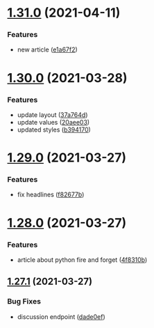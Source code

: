 # [1.31.0](https://github.com/MihaiNueleanu/blog/compare/1.30.0...1.31.0) (2021-04-11)


### Features

* new article ([e1a67f2](https://github.com/MihaiNueleanu/blog/commit/e1a67f293cdab2e08ed4b73a4602b52ee88af1ac))



# [1.30.0](https://github.com/MihaiNueleanu/blog/compare/1.29.0...1.30.0) (2021-03-28)


### Features

* update layout ([37a764d](https://github.com/MihaiNueleanu/blog/commit/37a764d0bad4a54a077a9f2204cbb0167ded28ce))
* update values ([20aee03](https://github.com/MihaiNueleanu/blog/commit/20aee030fd52f0017472957cacf31fb5975a76d8))
* updated styles ([b394170](https://github.com/MihaiNueleanu/blog/commit/b3941709386c4f8895b49d866b8050142b6ce44f))



# [1.29.0](https://github.com/MihaiNueleanu/blog/compare/1.28.0...1.29.0) (2021-03-27)


### Features

* fix headlines ([f82677b](https://github.com/MihaiNueleanu/blog/commit/f82677bb70201ded62a56a89f54ff060b401a16f))



# [1.28.0](https://github.com/MihaiNueleanu/blog/compare/1.27.1...1.28.0) (2021-03-27)


### Features

* article about python fire and forget ([4f8310b](https://github.com/MihaiNueleanu/blog/commit/4f8310b153a695cf4371bc1a589efef024c4cb07))



## [1.27.1](https://github.com/MihaiNueleanu/blog/compare/1.27.0...1.27.1) (2021-03-27)


### Bug Fixes

* discussion endpoint ([dade0ef](https://github.com/MihaiNueleanu/blog/commit/dade0efff63802ba60ea7a5c8a095596fdd64109))



